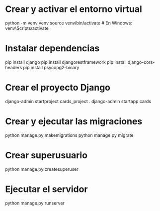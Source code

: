 # Crear y activar el entorno virtual
python -m venv venv
source venv/bin/activate  # En Windows: venv\Scripts\activate

# Instalar dependencias
pip install django
pip install djangorestframework
pip install django-cors-headers
pip install psycopg2-binary

# Crear el proyecto Django
django-admin startproject cards_project .
django-admin startapp cards

# Crear y ejecutar las migraciones
python manage.py makemigrations
python manage.py migrate

# Crear superusuario
python manage.py createsuperuser

# Ejecutar el servidor
python manage.py runserver